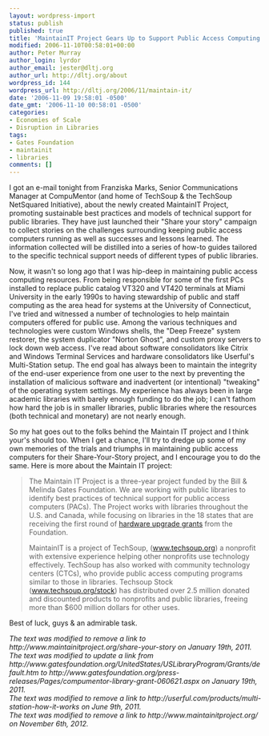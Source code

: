 ```yaml
---
layout: wordpress-import
status: publish
published: true
title: 'MaintainIT Project Gears Up to Support Public Access Computing'
modified: 2006-11-10T00:58:01+00:00
author: Peter Murray
author_login: lyrdor
author_email: jester@dltj.org
author_url: http://dltj.org/about
wordpress_id: 144
wordpress_url: http://dltj.org/2006/11/maintain-it/
date: '2006-11-09 19:58:01 -0500'
date_gmt: '2006-11-10 00:58:01 -0500'
categories:
- Economies of Scale
- Disruption in Libraries
tags:
- Gates Foundation
- maintainit
- libraries
comments: []
---
```

<p>I got an e-mail tonight from Franziska Marks, Senior Communications Manager at CompuMentor (and home of TechSoup &amp; the TechSoup NetSquared Initiative), about the newly created <span class="removed_link" title="http://www.maintainitproject.org/">MaintainIT Project</span>,  promoting sustainable best practices and models of technical support for public libraries.  They have just launched their <span class="removed_link" title="http://www.maintainitproject.org/share-your-story">"Share your story" campaign</span> to collect stories on the challenges surrounding keeping public access computers running as well as successes and lessons learned. The information collected will be distilled into a series of how-to guides tailored to the specific technical support needs of different types of public libraries.</p>
<p>Now, it wasn't so long ago that I was hip-deep in maintaining public access computing resources.  From being responsible for some of the first PCs installed to replace public catalog VT320 and VT420 terminals at Miami University in the early 1990s to having stewardship of public and staff computing as the area head for systems at the University of Connecticut, I've tried and witnessed a number of technologies to help maintain computers offered for public use.  Among the various techniques and technologies were custom Windows shells, the "Deep Freeze" system restorer, the system duplicator "Norton Ghost", and custom proxy servers to lock down web access.  I've read about software consolidators like Citrix and Windows Terminal Services and hardware consolidators like <span class="removed_link" title="http://userful.com/products/multi-station-how-it-works">Userful's Multi-Station setup</span>.  The end goal has always been to maintain the integrity of the end-user experience from one user to the next by preventing the installation of malicious software and inadvertent (or intentional) "tweaking" of the operating system settings.  My experience has always been in large academic libraries with barely enough funding to do the job; I can't fathom how hard the job is in smaller libraries, public libraries where the resources (both technical and monetary) are not nearly enough.</p>
<p>So my hat goes out to the folks behind the Maintain IT project and I think your's should too.  When I get a chance, I'll try to dredge up some of my own memories of the trials and triumphs in maintaining public access computers for their Share-Your-Story project, and I encourage you to do the same.  Here is more about the Maintain IT project:</p>
<blockquote><p>The Maintain IT Project is a three-year project funded by the Bill &amp; Melinda Gates Foundation. We are working with public libraries to identify best practices of technical support for public access computers (PACs). The Project works with libraries throughout the U.S. and Canada, while focusing on libraries in the 18 states that are receiving the first round of <a href="http://www.gatesfoundation.org/press-releases/Pages/compumentor-library-grant-060621.aspx" title="Grants - Bill &amp; Melinda Gates Foundation">hardware upgrade grants</a>  from the Foundation.</p>
<p>MaintainIT is a project of TechSoup, (<a href="http://www.techsoup.org/" title="TechSoup.org - The Technology Place for Nonprofits">www.techsoup.org</a>) a nonprofit with extensive experience helping other nonprofits use technology effectively. TechSoup has also worked with community technology centers (CTCs), who provide public access computing programs similar to those in libraries. Techsoup Stock (<a href="http://www.techsoup.org/stock" title="">www.techsoup.org/stock</a>) has distributed over 2.5 million donated and discounted products to nonprofits and public libraries, freeing more than $600 million dollars for other uses.</p></blockquote>
<p>Best of luck, guys &amp; an admirable task.
<p style="padding:0;margin:0;font-style:italic;" class="removed_link">The text was modified to remove a link to http://www.maintainitproject.org/share-your-story on January 19th, 2011.</p>
<p style="padding:0;margin:0;font-style:italic;">The text was modified to update a link from http://www.gatesfoundation.org/UnitedStates/USLibraryProgram/Grants/default.htm to http://www.gatesfoundation.org/press-releases/Pages/compumentor-library-grant-060621.aspx on January 19th, 2011.</p>
<p style="padding:0;margin:0;font-style:italic;" class="removed_link">The text was modified to remove a link to http://userful.com/products/multi-station-how-it-works on June 9th, 2011.</p>
<p style="padding:0;margin:0;font-style:italic;" class="removed_link">The text was modified to remove a link to http://www.maintainitproject.org/ on November 6th, 2012.</p>
